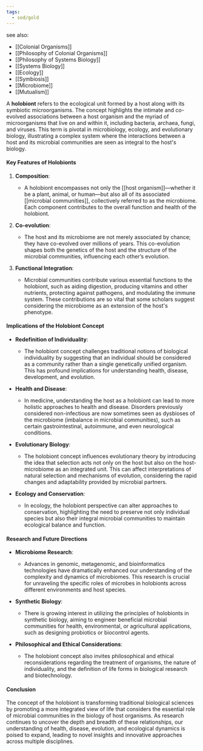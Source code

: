 ```yaml
---
tags:
  - sod/gold
---
```


see also:
- [[Colonial Organisms]]
- [[Philosophy of Colonial Organisms]]
- [[Philosophy of Systems Biology]]
- [[Systems Biology]]
- [[Ecology]]
- [[Symbiosis]]
- [[Microbiome]]
- [[Mutualism]]

A **holobiont** refers to the ecological unit formed by a host along with its symbiotic microorganisms. The concept highlights the intimate and co-evolved associations between a host organism and the myriad of microorganisms that live on and within it, including bacteria, archaea, fungi, and viruses. This term is pivotal in microbiology, ecology, and evolutionary biology, illustrating a complex system where the interactions between a host and its microbial communities are seen as integral to the host's biology.

#### Key Features of Holobionts

1. **Composition**:
   - A holobiont encompasses not only the [[host organism]]—whether it be a plant, animal, or human—but also all of its associated [[microbial communities]], collectively referred to as the microbiome. Each component contributes to the overall function and health of the holobiont.

2. **Co-evolution**:
   - The host and its microbiome are not merely associated by chance; they have co-evolved over millions of years. This co-evolution shapes both the genetics of the host and the structure of the microbial communities, influencing each other’s evolution.

3. **Functional Integration**:
   - Microbial communities contribute various essential functions to the holobiont, such as aiding digestion, producing vitamins and other nutrients, protecting against pathogens, and modulating the immune system. These contributions are so vital that some scholars suggest considering the microbiome as an extension of the host's phenotype.

#### Implications of the Holobiont Concept

- **Redefinition of Individuality**:
  - The holobiont concept challenges traditional notions of biological individuality by suggesting that an individual should be considered as a community rather than a single genetically unified organism. This has profound implications for understanding health, disease, development, and evolution.

- **Health and Disease**:
  - In medicine, understanding the host as a holobiont can lead to more holistic approaches to health and disease. Disorders previously considered non-infectious are now sometimes seen as dysbioses of the microbiome (imbalance in microbial communities), such as certain gastrointestinal, autoimmune, and even neurological conditions.

- **Evolutionary Biology**:
  - The holobiont concept influences evolutionary theory by introducing the idea that selection acts not only on the host but also on the host-microbiome as an integrated unit. This can affect interpretations of natural selection and mechanisms of evolution, considering the rapid changes and adaptability provided by microbial partners.

- **Ecology and Conservation**:
  - In ecology, the holobiont perspective can alter approaches to conservation, highlighting the need to preserve not only individual species but also their integral microbial communities to maintain ecological balance and function.

#### Research and Future Directions

- **Microbiome Research**:
  - Advances in genomic, metagenomic, and bioinformatics technologies have dramatically enhanced our understanding of the complexity and dynamics of microbiomes. This research is crucial for unraveling the specific roles of microbes in holobionts across different environments and host species.

- **Synthetic Biology**:
  - There is growing interest in utilizing the principles of holobionts in synthetic biology, aiming to engineer beneficial microbial communities for health, environmental, or agricultural applications, such as designing probiotics or biocontrol agents.

- **Philosophical and Ethical Considerations**:
  - The holobiont concept also invites philosophical and ethical reconsiderations regarding the treatment of organisms, the nature of individuality, and the definition of life forms in biological research and biotechnology.

#### Conclusion

The concept of the holobiont is transforming traditional biological sciences by promoting a more integrated view of life that considers the essential role of microbial communities in the biology of host organisms. As research continues to uncover the depth and breadth of these relationships, our understanding of health, disease, evolution, and ecological dynamics is poised to expand, leading to novel insights and innovative approaches across multiple disciplines.